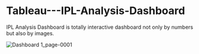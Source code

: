 # Tableau---IPL-Analysis-Dashboard
IPL Analysis Dashboard is totally interactive dashboard not only by numbers but also by images.

![Dashboard 1_page-0001](https://user-images.githubusercontent.com/55489853/230903938-f4b43499-cbe0-4b16-ab42-02d969cc8158.jpg)
